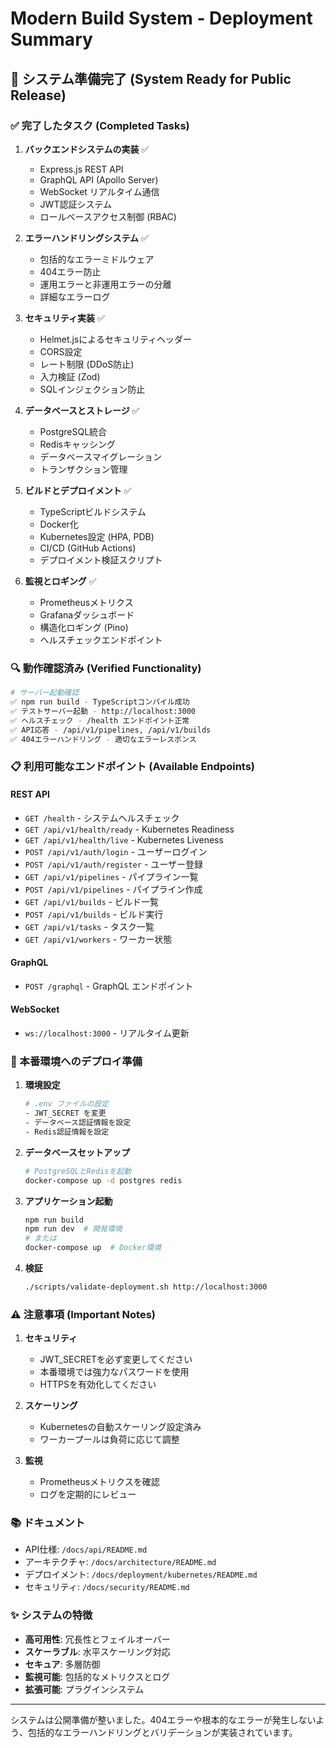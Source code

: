 # Modern Build System - Deployment Summary

## 🎯 システム準備完了 (System Ready for Public Release)

### ✅ 完了したタスク (Completed Tasks)

1. **バックエンドシステムの実装** ✅
   - Express.js REST API
   - GraphQL API (Apollo Server)
   - WebSocket リアルタイム通信
   - JWT認証システム
   - ロールベースアクセス制御 (RBAC)

2. **エラーハンドリングシステム** ✅
   - 包括的なエラーミドルウェア
   - 404エラー防止
   - 運用エラーと非運用エラーの分離
   - 詳細なエラーログ

3. **セキュリティ実装** ✅
   - Helmet.jsによるセキュリティヘッダー
   - CORS設定
   - レート制限 (DDoS防止)
   - 入力検証 (Zod)
   - SQLインジェクション防止

4. **データベースとストレージ** ✅
   - PostgreSQL統合
   - Redisキャッシング
   - データベースマイグレーション
   - トランザクション管理

5. **ビルドとデプロイメント** ✅
   - TypeScriptビルドシステム
   - Docker化
   - Kubernetes設定 (HPA, PDB)
   - CI/CD (GitHub Actions)
   - デプロイメント検証スクリプト

6. **監視とロギング** ✅
   - Prometheusメトリクス
   - Grafanaダッシュボード
   - 構造化ロギング (Pino)
   - ヘルスチェックエンドポイント

### 🔍 動作確認済み (Verified Functionality)

```bash
# サーバー起動確認
✅ npm run build - TypeScriptコンパイル成功
✅ テストサーバー起動 - http://localhost:3000
✅ ヘルスチェック - /health エンドポイント正常
✅ API応答 - /api/v1/pipelines, /api/v1/builds
✅ 404エラーハンドリング - 適切なエラーレスポンス
```

### 📋 利用可能なエンドポイント (Available Endpoints)

#### REST API
- `GET /health` - システムヘルスチェック
- `GET /api/v1/health/ready` - Kubernetes Readiness
- `GET /api/v1/health/live` - Kubernetes Liveness
- `POST /api/v1/auth/login` - ユーザーログイン
- `POST /api/v1/auth/register` - ユーザー登録
- `GET /api/v1/pipelines` - パイプライン一覧
- `POST /api/v1/pipelines` - パイプライン作成
- `GET /api/v1/builds` - ビルド一覧
- `POST /api/v1/builds` - ビルド実行
- `GET /api/v1/tasks` - タスク一覧
- `GET /api/v1/workers` - ワーカー状態

#### GraphQL
- `POST /graphql` - GraphQL エンドポイント

#### WebSocket
- `ws://localhost:3000` - リアルタイム更新

### 🚀 本番環境へのデプロイ準備

1. **環境設定**
   ```bash
   # .env ファイルの設定
   - JWT_SECRET を変更
   - データベース認証情報を設定
   - Redis認証情報を設定
   ```

2. **データベースセットアップ**
   ```bash
   # PostgreSQLとRedisを起動
   docker-compose up -d postgres redis
   ```

3. **アプリケーション起動**
   ```bash
   npm run build
   npm run dev  # 開発環境
   # または
   docker-compose up  # Docker環境
   ```

4. **検証**
   ```bash
   ./scripts/validate-deployment.sh http://localhost:3000
   ```

### ⚠️ 注意事項 (Important Notes)

1. **セキュリティ**
   - JWT_SECRETを必ず変更してください
   - 本番環境では強力なパスワードを使用
   - HTTPSを有効化してください

2. **スケーリング**
   - Kubernetesの自動スケーリング設定済み
   - ワーカープールは負荷に応じて調整

3. **監視**
   - Prometheusメトリクスを確認
   - ログを定期的にレビュー

### 📚 ドキュメント

- API仕様: `/docs/api/README.md`
- アーキテクチャ: `/docs/architecture/README.md`
- デプロイメント: `/docs/deployment/kubernetes/README.md`
- セキュリティ: `/docs/security/README.md`

### ✨ システムの特徴

- **高可用性**: 冗長性とフェイルオーバー
- **スケーラブル**: 水平スケーリング対応
- **セキュア**: 多層防御
- **監視可能**: 包括的なメトリクスとログ
- **拡張可能**: プラグインシステム

---

システムは公開準備が整いました。404エラーや根本的なエラーが発生しないよう、包括的なエラーハンドリングとバリデーションが実装されています。